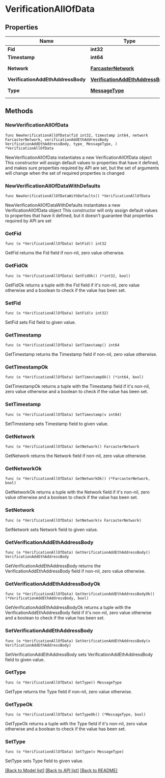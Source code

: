 # VerificationAllOfData

## Properties

Name | Type | Description | Notes
------------ | ------------- | ------------- | -------------
**Fid** | **int32** |  | 
**Timestamp** | **int64** |  | 
**Network** | [**FarcasterNetwork**](FarcasterNetwork.md) |  | [default to FARCASTERNETWORK_MAINNET]
**VerificationAddEthAddressBody** | [**VerificationAddEthAddressBody**](VerificationAddEthAddressBody.md) |  | 
**Type** | [**MessageType**](MessageType.md) |  | [default to MESSAGETYPE_CAST_ADD]

## Methods

### NewVerificationAllOfData

`func NewVerificationAllOfData(fid int32, timestamp int64, network FarcasterNetwork, verificationAddEthAddressBody VerificationAddEthAddressBody, type_ MessageType, ) *VerificationAllOfData`

NewVerificationAllOfData instantiates a new VerificationAllOfData object
This constructor will assign default values to properties that have it defined,
and makes sure properties required by API are set, but the set of arguments
will change when the set of required properties is changed

### NewVerificationAllOfDataWithDefaults

`func NewVerificationAllOfDataWithDefaults() *VerificationAllOfData`

NewVerificationAllOfDataWithDefaults instantiates a new VerificationAllOfData object
This constructor will only assign default values to properties that have it defined,
but it doesn't guarantee that properties required by API are set

### GetFid

`func (o *VerificationAllOfData) GetFid() int32`

GetFid returns the Fid field if non-nil, zero value otherwise.

### GetFidOk

`func (o *VerificationAllOfData) GetFidOk() (*int32, bool)`

GetFidOk returns a tuple with the Fid field if it's non-nil, zero value otherwise
and a boolean to check if the value has been set.

### SetFid

`func (o *VerificationAllOfData) SetFid(v int32)`

SetFid sets Fid field to given value.


### GetTimestamp

`func (o *VerificationAllOfData) GetTimestamp() int64`

GetTimestamp returns the Timestamp field if non-nil, zero value otherwise.

### GetTimestampOk

`func (o *VerificationAllOfData) GetTimestampOk() (*int64, bool)`

GetTimestampOk returns a tuple with the Timestamp field if it's non-nil, zero value otherwise
and a boolean to check if the value has been set.

### SetTimestamp

`func (o *VerificationAllOfData) SetTimestamp(v int64)`

SetTimestamp sets Timestamp field to given value.


### GetNetwork

`func (o *VerificationAllOfData) GetNetwork() FarcasterNetwork`

GetNetwork returns the Network field if non-nil, zero value otherwise.

### GetNetworkOk

`func (o *VerificationAllOfData) GetNetworkOk() (*FarcasterNetwork, bool)`

GetNetworkOk returns a tuple with the Network field if it's non-nil, zero value otherwise
and a boolean to check if the value has been set.

### SetNetwork

`func (o *VerificationAllOfData) SetNetwork(v FarcasterNetwork)`

SetNetwork sets Network field to given value.


### GetVerificationAddEthAddressBody

`func (o *VerificationAllOfData) GetVerificationAddEthAddressBody() VerificationAddEthAddressBody`

GetVerificationAddEthAddressBody returns the VerificationAddEthAddressBody field if non-nil, zero value otherwise.

### GetVerificationAddEthAddressBodyOk

`func (o *VerificationAllOfData) GetVerificationAddEthAddressBodyOk() (*VerificationAddEthAddressBody, bool)`

GetVerificationAddEthAddressBodyOk returns a tuple with the VerificationAddEthAddressBody field if it's non-nil, zero value otherwise
and a boolean to check if the value has been set.

### SetVerificationAddEthAddressBody

`func (o *VerificationAllOfData) SetVerificationAddEthAddressBody(v VerificationAddEthAddressBody)`

SetVerificationAddEthAddressBody sets VerificationAddEthAddressBody field to given value.


### GetType

`func (o *VerificationAllOfData) GetType() MessageType`

GetType returns the Type field if non-nil, zero value otherwise.

### GetTypeOk

`func (o *VerificationAllOfData) GetTypeOk() (*MessageType, bool)`

GetTypeOk returns a tuple with the Type field if it's non-nil, zero value otherwise
and a boolean to check if the value has been set.

### SetType

`func (o *VerificationAllOfData) SetType(v MessageType)`

SetType sets Type field to given value.



[[Back to Model list]](../README.md#documentation-for-models) [[Back to API list]](../README.md#documentation-for-api-endpoints) [[Back to README]](../README.md)


